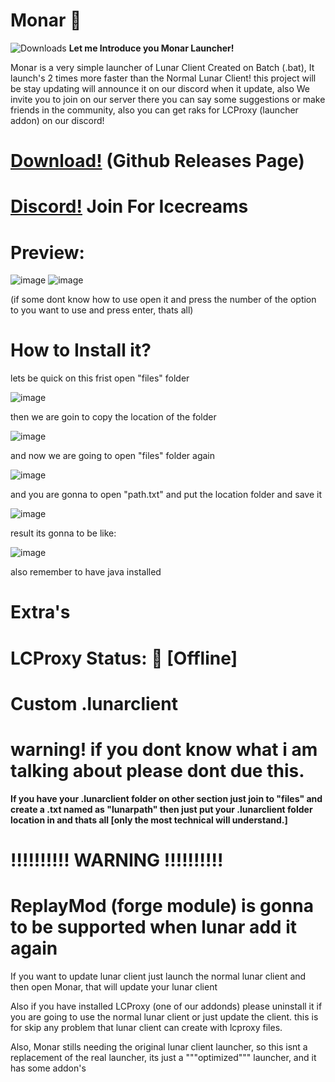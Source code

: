 # Monar 🎃
![Downloads](https://img.shields.io/github/downloads/La-wea-cosmica/Monar/total?style=for-the-badge)
**Let me Introduce you Monar Launcher!**

Monar is a very simple launcher of Lunar Client Created on Batch (.bat), It launch's 2 times more faster than the Normal Lunar Client!
this project will be stay updating will announce it on our discord when it update, also We invite you to join on our server
there you can say some suggestions or make friends in the community, also you can get raks for LCProxy (launcher addon) on our discord!

# [Download!](https://github.com/La-wea-cosmica/Monar/releases) (Github Releases Page)
# [Discord!](https://dsc.gg/monar) Join For Icecreams
# Preview: 

![image](https://i.imgur.com/rybTmSG.png)
![image](https://i.imgur.com/zfgWNfu.png)

(if some dont know how to use open it and press the number of the option to you want to use and press enter, thats all)


# **How to Install it?**
lets be quick on this
frist open "files" folder

![image](https://i.imgur.com/yCCFi9a.png)

then we are goin to copy the location of the folder

![image](https://i.imgur.com/L0DhhUF.png)

and now we are going to open "files" folder again

![image](https://i.imgur.com/yCCFi9a.png)

 and you are gonna to open "path.txt" and put the location folder and save it
 
![image](https://i.imgur.com/DgZVTNt.png)

result its gonna to be like:

![image](https://i.imgur.com/xrZnSOZ.png)

also remember to have java installed

# Extra's
# LCProxy Status: 🔴 [Offline]

# Custom .lunarclient
# warning! if you dont know what i am talking about please dont due this. 
**If you have your .lunarclient folder on other section just join to "files" and create a .txt named as
 "lunarpath" then just put your .lunarclient folder location in and thats all
 [only the most technical will understand.]**


# **!!!!!!!!!! WARNING !!!!!!!!!!**
# ReplayMod (forge module) is gonna to be supported when lunar add it again

If you want to update lunar client just launch the normal lunar client and then open Monar, that will update your lunar client

Also if you have installed LCProxy (one of our addonds) please uninstall it if you are going to use the normal lunar client or just update the client.
this is for skip any problem that lunar client can create with lcproxy files.







Also, Monar stills needing the original lunar client launcher, so this isnt a replacement of the real launcher,
its just a """optimized""" launcher, and it has some addon's



